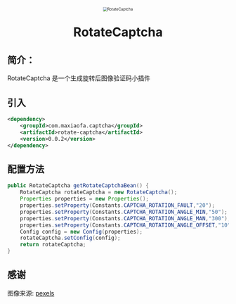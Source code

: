 <p align="center"><img src="https://z3.ax1x.com/2021/11/25/okkG9I.png" alt="RotateCaptcha" style="zoom:60%;" /></p>

<h1 align="center"  style="margin: 30px 0 30px; font-weight: bold;">RotateCaptcha</h1>

## 简介：
RotateCaptcha 是一个生成旋转后图像验证码小插件

## 引入

```xml
<dependency>
    <groupId>com.maxiaofa.captcha</groupId>
    <artifactId>rotate-captcha</artifactId>
    <version>0.0.2</version>
</dependency>
```

## 配置方法

```java
public RotateCaptcha getRotateCaptchaBean() {
    RotateCaptcha rotateCaptcha = new RotateCaptcha();
    Properties properties = new Properties();
    properties.setProperty(Constants.CAPTCHA_ROTATION_FAULT,"20");
    properties.setProperty(Constants.CAPTCHA_ROTATION_ANGLE_MIN,"50");
    properties.setProperty(Constants.CAPTCHA_ROTATION_ANGLE_MAN,"300");
    properties.setProperty(Constants.CAPTCHA_ROTATION_ANGLE_OFFSET,"10");
    Config config = new Config(properties);
    rotateCaptcha.setConfig(config);
    return rotateCaptcha;
}
```

## 感谢
图像来源: [pexels](https://www.pexels.com/)